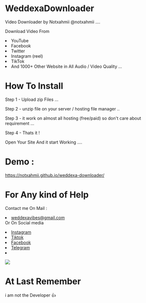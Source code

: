 # WeddexaDownloader 

Video Downloader by  Notxahmii @notxahmii ....

Download Video From
<li> YouTube </li> <li>  Facebook  </li> <li> Twitter  </li> <li> Instagram (reel)  </li> <li> TikTok  </li> <li>And  1000+ Other Website in All Audio / Video Quality ...
 </li>




# How To Install 

Step 1 - Upload zip Files ...

Step 2 - unzip file on your server / hosting file manager ..

Step 3 - it work on almost all hosting (free/paid) so don't care about requirement ...

Step 4 - Thats it !

Open Your Site And it start Working ....


# Demo : 
https://notxahmii.github.io/weddexa-downloader/

# For Any kind of Help 


Contact me On Mail      :  <li>weddexavibes@gmail.com   </li> 
Or On Social media 
  <li>
<a href="https://instagram.com/notxahmii"> 
Instagram </a>
 </li> <li>
<a href="https://tiktok.com/notxahmiir"> 
Tiktok </a> </li> <li>
  <a href="https://facebook.com/ahmadhaseeb"> 
Facebook </a> </li> <li>
  <a href="https://t.me/notxahmii"> 
Telegram  </a> </li> <li>


<a href="https://www.buymeacoffee.com/notxahmii"><img src="https://img.buymeacoffee.com/button-api/?text=Buy me a coffee&emoji=&slug=theofficialvkr&button_colour=BD5FFF&font_colour=ffffff&font_family=Cookie&outline_colour=000000&coffee_colour=FFDD00"></a>
</li> 

# At Last Remember 

i am not the Developer 👍
